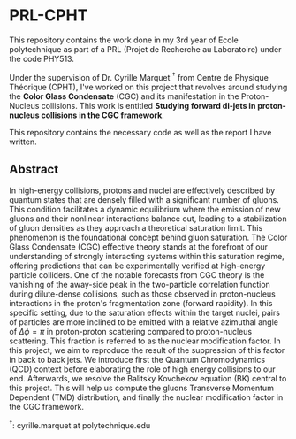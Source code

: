 # PRL-CPHT
This repository contains the work done in my 3rd year of Ecole polytechnique as part of a PRL (Projet de Recherche au Laboratoire) under the code PHY513. 

Under the supervision of Dr. Cyrille Marquet $^\dagger$ from Centre de Physique Théorique (CPHT), I've worked on this project that revolves around studying the **Color Glass Condensate** (CGC) and its manifestation in the Proton-Nucleus collisions. This work is entitled **Studying forward di-jets in proton-nucleus collisions in the CGC framework**. 

This repository contains the necessary code as well as the report I have written.

## Abstract
In high-energy collisions, protons and nuclei are effectively described by quantum states that are densely filled with a significant number of gluons. This condition facilitates a dynamic equilibrium where the emission of new gluons and their nonlinear interactions balance out, leading to a stabilization of gluon densities as they approach a theoretical saturation limit. This phenomenon is the foundational concept behind gluon saturation. The Color Glass Condensate (CGC) effective theory stands at the forefront of our understanding of strongly interacting systems within this saturation regime, offering predictions that can be experimentally verified at high-energy particle colliders. One of the notable forecasts from CGC theory is the vanishing of the away-side peak in the two-particle correlation function during dilute-dense collisions, such as those observed in proton-nucleus interactions in the proton's fragmentation zone (forward rapidity). In this specific setting, due to the saturation effects within the target nuclei, pairs of particles are more inclined to be emitted with a relative azimuthal angle of $\Delta\phi = \pi$ in proton-proton scattering compared to proton-nucleus scattering. This fraction is referred to as the nuclear modification factor. In this project, we aim to reproduce the result of the suppression of this factor in back to back jets. We introduce first the Quantum Chromodynamics (QCD) context before elaborating the role of high energy collisions to our end. Afterwards, we resolve the Balitsky Kovchekov equation (BK) central to this project. This will help us compute the gluons Transverse Momentum Dependent (TMD) distribution, and finally the nuclear modification factor in the CGC framework.


$^\dagger$: cyrille.marquet at polytechnique.edu
